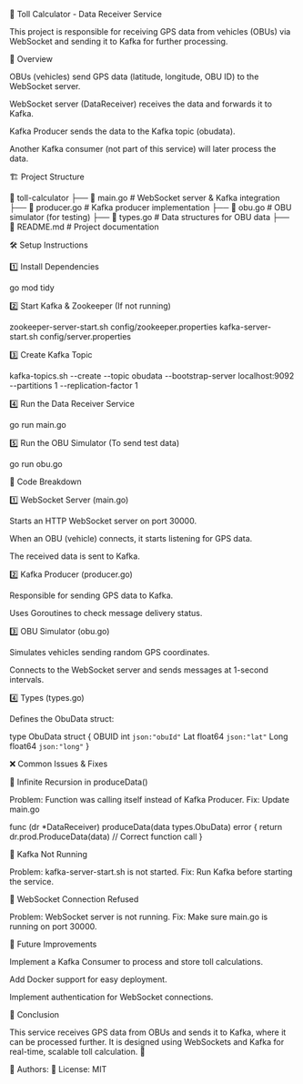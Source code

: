 🚗 Toll Calculator - Data Receiver Service

This project is responsible for receiving GPS data from vehicles (OBUs) via WebSocket and sending it to Kafka for further processing.

📌 Overview

OBUs (vehicles) send GPS data (latitude, longitude, OBU ID) to the WebSocket server.

WebSocket server (DataReceiver) receives the data and forwards it to Kafka.

Kafka Producer sends the data to the Kafka topic (obudata).

Another Kafka consumer (not part of this service) will later process the data.

🏗 Project Structure

📂 toll-calculator
├── 📄 main.go # WebSocket server & Kafka integration
├── 📄 producer.go # Kafka producer implementation
├── 📄 obu.go # OBU simulator (for testing)
├── 📄 types.go # Data structures for OBU data
├── 📄 README.md # Project documentation

🛠 Setup Instructions

1️⃣ Install Dependencies

go mod tidy

2️⃣ Start Kafka & Zookeeper (If not running)

zookeeper-server-start.sh config/zookeeper.properties
kafka-server-start.sh config/server.properties

3️⃣ Create Kafka Topic

kafka-topics.sh --create --topic obudata --bootstrap-server localhost:9092 --partitions 1 --replication-factor 1

4️⃣ Run the Data Receiver Service

go run main.go

5️⃣ Run the OBU Simulator (To send test data)

go run obu.go

📝 Code Breakdown

1️⃣ WebSocket Server (main.go)

Starts an HTTP WebSocket server on port 30000.

When an OBU (vehicle) connects, it starts listening for GPS data.

The received data is sent to Kafka.

2️⃣ Kafka Producer (producer.go)

Responsible for sending GPS data to Kafka.

Uses Goroutines to check message delivery status.

3️⃣ OBU Simulator (obu.go)

Simulates vehicles sending random GPS coordinates.

Connects to the WebSocket server and sends messages at 1-second intervals.

4️⃣ Types (types.go)

Defines the ObuData struct:

type ObuData struct {
OBUID int `json:"obuId"`
Lat float64 `json:"lat"`
Long float64 `json:"long"`
}

❌ Common Issues & Fixes

🛑 Infinite Recursion in produceData()

Problem: Function was calling itself instead of Kafka Producer.
Fix: Update main.go

func (dr \*DataReceiver) produceData(data types.ObuData) error {
return dr.prod.ProduceData(data) // Correct function call
}

🛑 Kafka Not Running

Problem: kafka-server-start.sh is not started.
Fix: Run Kafka before starting the service.

🛑 WebSocket Connection Refused

Problem: WebSocket server is not running.
Fix: Make sure main.go is running on port 30000.

🚀 Future Improvements

Implement a Kafka Consumer to process and store toll calculations.

Add Docker support for easy deployment.

Implement authentication for WebSocket connections.

🎯 Conclusion

This service receives GPS data from OBUs and sends it to Kafka, where it can be processed further. It is designed using WebSockets and Kafka for real-time, scalable toll calculation. 🚀

🔹 Authors:
🔹 License: MIT
